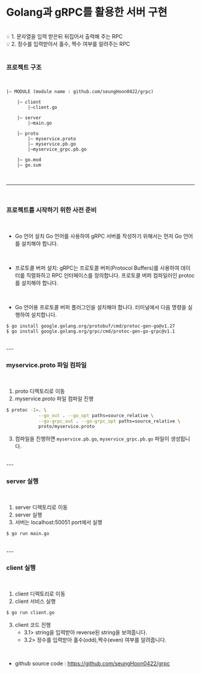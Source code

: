 
# Golang과 gRPC를 활용한 서버 구현

</br>

<aside>
💡 1. 문자열을 입력 받은뒤 뒤집어서 출력해 주는 RPC</br>
💡 2. 정수를 입력받아서 홀수, 짝수 여부를 알려주는 RPC
</aside>

</br>


### 프로젝트 구조

</br>

```
|— MODULE (module name : github.com/seungHoon0422/grpc)

    |— client
        |—client.go

    |— server
        |—main.go

    |— proto
        |— myservice.proto
        |— myservice.pb.go
        |—myservice_grpc.pb.go

    |— go.mod
    |— go.sum
```

</br>

---

</br>


### 프로젝트를 시작하기 위한 사전 준비

</br>

- Go 언어 설치
Go 언어를 사용하여 gRPC 서버를 작성하기 위해서는 먼저 Go 언어를 설치해야 합니다. 

</br>

- 프로토콜 버퍼 설치: gRPC는 프로토콜 버퍼(Protocol Buffers)를 사용하여 데이터를 직렬화하고 RPC 인터페이스를 정의합니다. 프로토콜 버퍼 컴파일러인 protoc를 설치해야 합니다. 

</br>

- Go 언어용 프로토콜 버퍼 플러그인을 설치해야 합니다. 터미널에서 다음 명령을 실행하여 설치합니다.

```shell
$ go install google.golang.org/protobuf/cmd/protoc-gen-go@v1.27
$ go install google.golang.org/grpc/cmd/protoc-gen-go-grpc@v1.1
```

</br>
---

</br>

### myservice.proto 파일 컴파일

</br>

1. proto 디렉토리로 이동
2. myservice.proto 파일 컴파일 진행
```bash
$ protoc -I=. \
            --go_out . --go_opt paths=source_relative \
            --go-grpc_out . --go-grpc_opt paths=source_relative \
            proto/myservice.proto
```
3. 컴파일을 진행하면 `myservice.pb.go`, `myservice_grpc.pb.go` 파일이 생성됩니다.

</br>
---

</br>


### server 실행

</br>

1. server 디렉토리로 이동
2. server 실행
3. 서버는 localhost:50051 port에서 실행 
```bash
$ go run main.go
```
</br>
---

</br>


### client 실행

</br>

1. client 디렉토리로 이동
2. client 서비스 실행
```bash
$ go run client.go
```

3. client 코드 진행
    - 3.1> string을 입력받아 reverse된 string을 보여줍니다.
    - 3.2> 정수를 입력받아 홀수(odd),짝수(even) 여부를 알려줍니다.

</br>


- github source code : https://github.com/seungHoon0422/grpc


